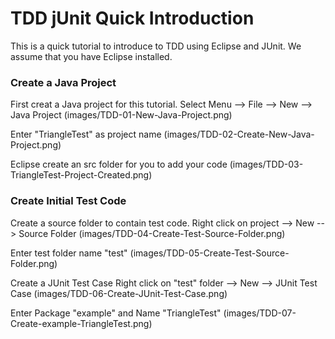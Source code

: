 TDD jUnit Quick Introduction
============================

This is a quick tutorial to introduce to TDD using Eclipse and JUnit. We assume that you have Eclipse installed.

### Create a Java Project
First creat a Java project for this tutorial.
Select Menu --> File --> New --> Java Project
(images/TDD-01-New-Java-Project.png)

Enter "TriangleTest" as project name
(images/TDD-02-Create-New-Java-Project.png)

Eclipse create an src folder for you to add your code
(images/TDD-03-TriangleTest-Project-Created.png)

### Create Initial Test Code
Create a source folder to contain test code.
Right click on project --> New --> Source Folder
(images/TDD-04-Create-Test-Source-Folder.png)

Enter test folder name "test"
(images/TDD-05-Create-Test-Source-Folder.png)

Create a JUnit Test Case
Right click on "test" folder --> New --> JUnit Test Case
(images/TDD-06-Create-JUnit-Test-Case.png)

Enter Package "example" and Name "TriangleTest"
(images/TDD-07-Create-example-TriangleTest.png)
